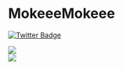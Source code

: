 # MokeeeMokeee

<!-- 悪霊・悪運退散～っ
　ﾊﾞｻｯー　ﾊﾞｻｯ
　　　　◇　　　ミ　◇
　　 　◇◇　 /￣|　　◇◇
　◇◇　＼ 　|＿_| ◇◇
　　　彡　O(,,ﾟДﾟ)　/　ﾊﾗｲﾀﾏｴｷﾖﾒﾀﾏｴ～
　　　 　 (　　Ｐ `O
　　　　　／彡#＿|ミ＼
　 　　　　 </｣_|凵_ゝ -->

[![Twitter Badge](https://img.shields.io/badge/-@uechan9220-1ca0f1?style=flat-square&labelColor=1ca0f1&logo=twitter&logoColor=white&link=https://twitter.com/uechan9220)](https://twitter.com/uechan9220)

<div>
  <img src="https://github-readme-stats.vercel.app/api?username=mokeeemokeee&show_icons=true" />
</div>
<div>
  <img src="https://github-profile-trophy.vercel.app/?username=mokeeemokeee&theme=onedark" />
</div>
